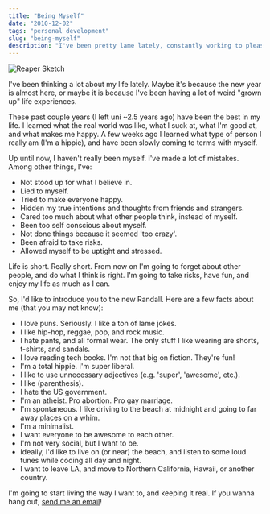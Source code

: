 ```yaml
---
title: "Being Myself"
date: "2010-12-02"
tags: "personal development"
slug: "being-myself"
description: "I've been pretty lame lately, constantly working to please other people.  But not anymore!"
---
```



![Reaper Sketch][]


I've been thinking a lot about my life lately.  Maybe it's because the new year
is almost here, or maybe it is because I've been having a lot of weird "grown
up" life experiences.

These past couple years (I left uni ~2.5 years ago) have been the best in my
life.  I learned what the real world was like, what I suck at, what I'm good
at, and what makes me happy. A few weeks ago I learned what type of person I
really am (I'm a hippie), and have been slowly coming to terms with myself.

Up until now, I haven't really been myself.  I've made a lot of mistakes.
Among other things, I've:

-   Not stood up for what I believe in.
-   Lied to myself.
-   Tried to make everyone happy.
-   Hidden my true intentions and thoughts from friends and strangers.
-   Cared too much about what other people think, instead of myself.
-   Been too self conscious about myself.
-   Not done things because it seemed 'too crazy'.
-   Been afraid to take risks.
-   Allowed myself to be uptight and stressed.

Life is short.  Really short.  From now on I'm going to forget about other
people, and do what I think is right.  I'm going to take risks, have fun, and
enjoy my life as much as I can.

So, I'd like to introduce you to the new Randall.  Here are a few facts about
me (that you may not know):

-   I love puns.  Seriously.  I like a ton of lame jokes.
-   I like hip-hop, reggae, pop, and rock music.
-   I hate pants, and all formal wear.  The only stuff I like wearing are
    shorts, t-shirts, and sandals.
-   I love reading tech books.  I'm not that big on fiction.  They're fun!
-   I'm a total hippie.  I'm super liberal.
-   I like to use unnecessary adjectives (e.g. 'super', 'awesome', etc.).
-   I like (parenthesis).
-   I hate the US government.
-   I'm an atheist.  Pro abortion.  Pro gay marriage.
-   I'm spontaneous.  I like driving to the beach at midnight and going to far
    away places on a whim.
-   I'm a minimalist.
-   I want everyone to be awesome to each other.
-   I'm not very social, but I want to be.
-   Ideally, I'd like to live on (or near) the beach, and listen to some loud
    tunes while coding all day and night.
-   I want to leave LA, and move to Northern California, Hawaii, or another
    country.

I'm going to start living the way I want to, and keeping it real.  If you wanna
hang out, [send me an email][]!


  [Reaper Sketch]: /static/blog/images/2010/reaper-sketch.png "Reaper Sketch"
  [send me an email]: mailto:r@rdegges.com "Randall Degges' Email"
